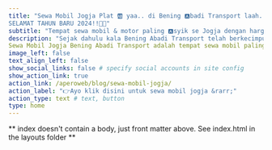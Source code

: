 ```yaml
---
title: "Sewa Mobil Jogja Plat 🆎 yaa.. di Bening 🅰️badi Transport laah..🤞
SELAMAT TAHUN BARU 2024!!🥳🎆"
subtitle: "Tempat sewa mobil & motor paling 🅰️syik se Jogja dengan harga terjangkau, Sewa Mobil Jogja Mulai 250k/Hari | Sewa Motor Mulai 70k/Hari | Penginapan Mulai 165k/Malam, dengan cabang di Stasiun Lempuyangan d🅰️n UMY Gamping Yogyakarta🚧 🚧 🚧 🚧 🚧 Jadi anda datang tiba di jogja via kereta di Stasiun Lempuyangan lalu ke cabang kami di stasiun lempuyangan, sewa motor lalu sekalian sewa kamar deluxe / standar lalu meluncur ke Samirono untuk menginap di kamar yang telah anda pesan, besoknya anda langsung bisa booking mobil kemanapun anda suka di Jogja dari kamar anda, simple banget kan😊"
description: "Sejak dahulu kala Bening Abadi Transport telah berkecimpung di bidang transportasi dan penginapan murah di kota pariwisata Yogyakarta dan berlokasi yang terdekat dengan UGM dan UNY Jogja serta kampus lainnya. Sewa mobil jogja, lepas kunci maupun dengan driver / sopir, sewa motor, penginapan kamar deluxe dan kamar standar serta guest house atau homestay adalah jasa utama kami dan anda bisa memesan kamar / homestay via aplikasi TRAVELOKA. Kami selalu berusaha memberikan harga yang terbaik untuk para pelanggan dan kami juga selalu senantiasa berkomitmen memberikan pelayanan yang terbaik juga kepada para pelanggan setia Bening Abadi Transport. Terima kasih banyak kepada para pelanggan yang telah menggunakan jasa kami, semoga para pelanggan kami selalu diberi sehat dan lancar serta berkah rejekinya...amien. Salam sewa mobil jogja!"
Sewa Mobil Jogja Bening Abadi Transport adalah tempat sewa mobil paling asyik se Jogja. From jogja with...❤️"
image_left: false
text_align_left: false
show_social_links: false # specify social accounts in site config
show_action_link: true
action_link: /aperoweb/blog/sewa-mobil-jogja/
action_label: "👉Ayo klik disini untuk sewa mobil jogja &rarr;"
action_type: text # text, button
type: home
---
```


** index doesn't contain a body, just front matter above.
See index.html in the layouts folder **
